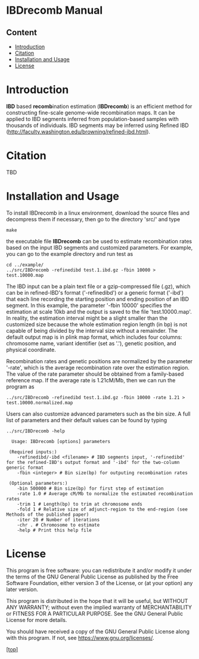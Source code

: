 # IBDrecomb Manual 

Content
-------

- [Introduction](#introduction)
- [Citation](#citation)
- [Installation and Usage](#installation-and-usage)
- [License](#license)

# Introduction

**IBD** based **recomb**ination estimation (**IBDrecomb**) is an efficient method for constructing fine-scale genome-wide recombination maps. 
It can be applied to IBD segments inferred from population-based samples with thousands of individuals. IBD segments may be inferred using Refined IBD (http://faculty.washington.edu/browning/refined-ibd.html).

# Citation

TBD

# Installation and Usage

To install IBDrecomb in a linux environment, download the source files and decompress them if necessary, then go to the directory 'src/' and type
```
make
```
the executable file __IBDrecomb__ can be used to estimate recombination rates based on the input IBD segments and customized parameters.
For example, you can go to the example directory and run test as
```
cd ../example/
../src/IBDrecomb -refinedibd test.1.ibd.gz -fbin 10000 > test.10000.map
```
The IBD input can be a plain text file or a gzip-compressed file (.gz), which can be in refined-IBD's format ('-refinedibd') or a generic format ('-ibd') that each line recording the starting position and ending position of an IBD segment. 
In this example, the parameter '-fbin 10000' specifies the estimation at scale 10kb and the output is saved to the file 'test.10000.map'. 
In reality, the estimation interval might be a slight smaller than the customized size because the whole estimation region length (in bp) is not capable of being divided by the interval size without a remainder.
The default output map is in plink map format, which includes four columns: chromosome name, variant identifier (set as '.'), genetic position, and physical coordinate.

Recombination rates and genetic positions are normalized by the parameter '-rate', 
which is the average recombination rate over the estimation region. The value of the rate parameter should be obtained from a family-based reference map.
If the average rate is 1.21cM/Mb, then we can run the program as

```
../src/IBDrecomb -refinedibd test.1.ibd.gz -fbin 10000 -rate 1.21 > test.10000.normalized.map
```
 
Users can also customize advanced parameters such as the bin size. 
A full list of parameters and their default values can be found by typing 

```
../src/IBDrecomb -help

  Usage: IBDrecomb [options] parameters

 (Required inputs:)
 	-refinedibd/-ibd <filename>	# IBD segments input, '-refinedibd' for the refined-IBD's output format and '-ibd' for the two-column generic format
 	-fbin <integer> # Bin size(bp) for outputing recombination rates

 (Optional parameters:)
 	-bin 500000 # Bin size(bp) for first step of estimation
 	-rate 1.0 # Average cM/Mb to normalize the estimated recombination rates
 	-trim 1 # Length(bp) to trim at chromosome ends
 	-fold 1 # Relative size of adjunct-region to the end-region (see Methods of the published paper)
 	-iter 20 # Number of iterations 
	-chr . # Chromosome to estimate
	-help # Print this help file
```

# License

This program is free software: you can redistribute it and/or modify
it under the terms of the GNU General Public License as published by
the Free Software Foundation, either version 3 of the License, or
(at your option) any later version.

This program is distributed in the hope that it will be useful, but WITHOUT ANY WARRANTY;
without even the implied warranty of
MERCHANTABILITY or FITNESS FOR A PARTICULAR PURPOSE.
See the GNU General Public License for more details.

You should have received a copy of the GNU General Public License
along with this program.  If not, see <https://www.gnu.org/licenses/>.

[\[top\]](#content)
